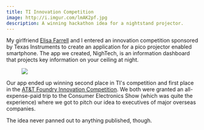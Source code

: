 ```yaml
---
title: TI Innovation Competition
image: http://i.imgur.com/lmAK2pf.jpg
description: A winning hackathon idea for a nightstand projector.
---
```


My girlfriend [Elisa Farrell](http://comiccooking.blogspot.com/) and I entered an innovation competition sponsored by Texas Instruments to create an application for a pico projector enabled smartphone. The app we created, NighTech, is an information dashboard that projects key information on your ceiling at night.

<figure class="left"><img src="http://i.imgur.com/GlgdA1r.png" /><figcaption></figcaption></figure>

Our app ended up winning second place in TI's competition and first place in the [AT&T Foundry Innovation Competition](http://www.attinnovationspace.com/innovation/story/a7779412). We both were granted an all-expense-paid trip to the Consumer Electronics Show (which was quite the experience) where we got to pitch our idea to executives of major overseas companies.

The idea never panned out to anything published, though.
